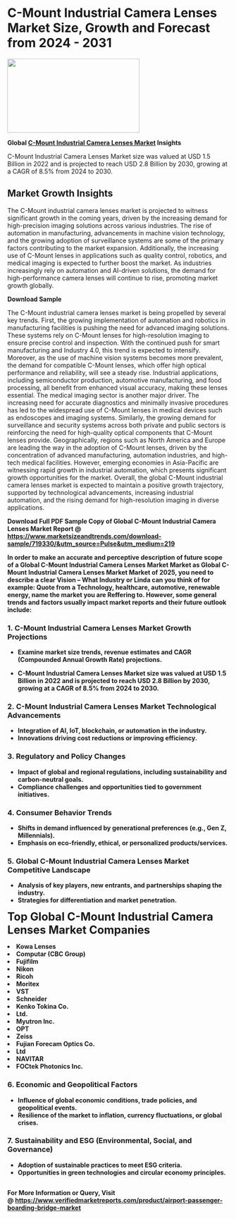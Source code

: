 <H1>C-Mount Industrial Camera Lenses Market Size, Growth and Forecast from 2024 - 2031</H1><img class="aligncenter size-medium wp-image-584254" src="https://thirdeyenews.in/wp-content/uploads/2024/09/Global-Market-Research-300x168.jpeg" alt="" width="300" height="168" /><p><strong>Global&nbsp;<a href="https://www.marketsizeandtrends.com/download-sample/719330/&amp;utm_source=Pulse&amp;utm_medium=219">C-Mount Industrial Camera Lenses Market</a> Insights</strong></p><p>C-Mount Industrial Camera Lenses Market size was valued at USD 1.5 Billion in 2022 and is projected to reach USD 2.8 Billion by 2030, growing at a CAGR of 8.5% from 2024 to 2030.</p><p><h2>Market Growth Insights</h2> <p>The C-Mount industrial camera lenses market is projected to witness significant growth in the coming years, driven by the increasing demand for high-precision imaging solutions across various industries. The rise of automation in manufacturing, advancements in machine vision technology, and the growing adoption of surveillance systems are some of the primary factors contributing to the market expansion. Additionally, the increasing use of C-Mount lenses in applications such as quality control, robotics, and medical imaging is expected to further boost the market. As industries increasingly rely on automation and AI-driven solutions, the demand for high-performance camera lenses will continue to rise, promoting market growth globally.</p> <p><strong>Download Sample</strong></p> <p>The C-Mount industrial camera lenses market is being propelled by several key trends. First, the growing implementation of automation and robotics in manufacturing facilities is pushing the need for advanced imaging solutions. These systems rely on C-Mount lenses for high-resolution imaging to ensure precise control and inspection. With the continued push for smart manufacturing and Industry 4.0, this trend is expected to intensify. Moreover, as the use of machine vision systems becomes more prevalent, the demand for compatible C-Mount lenses, which offer high optical performance and reliability, will see a steady rise. Industrial applications, including semiconductor production, automotive manufacturing, and food processing, all benefit from enhanced visual accuracy, making these lenses essential. The medical imaging sector is another major driver. The increasing need for accurate diagnostics and minimally invasive procedures has led to the widespread use of C-Mount lenses in medical devices such as endoscopes and imaging systems. Similarly, the growing demand for surveillance and security systems across both private and public sectors is reinforcing the need for high-quality optical components that C-Mount lenses provide. Geographically, regions such as North America and Europe are leading the way in the adoption of C-Mount lenses, driven by the concentration of advanced manufacturing, automation industries, and high-tech medical facilities. However, emerging economies in Asia-Pacific are witnessing rapid growth in industrial automation, which presents significant growth opportunities for the market. Overall, the global C-Mount industrial camera lenses market is expected to maintain a positive growth trajectory, supported by technological advancements, increasing industrial automation, and the rising demand for high-resolution imaging in diverse applications.</p> <p><strong></p><p><span class=""><strong>Download Full PDF Sample Copy of Global C-Mount Industrial Camera Lenses Market Report</strong> @ <a href="https://www.marketsizeandtrends.com/download-sample/719330/&amp;utm_source=Pulse&amp;utm_medium=219" target="_blank">https://www.marketsizeandtrends.com/download-sample/719330/&amp;utm_source=Pulse&amp;utm_medium=219</a></span></p><p>In order to make an accurate and perceptive description of future scope of a Global&nbsp;C-Mount Industrial Camera Lenses Market Market as Global&nbsp;C-Mount Industrial Camera Lenses Market Market of 2025, you need to describe a clear Vision &ndash; What Industry or Linda can you think of for example: Quote from a Technology, healthcare, automotive, renewable energy, name the market you are Reffering to. However, some general trends and factors usually impact market reports and their future outlook include:</p><h3>1.&nbsp;<strong>C-Mount Industrial Camera Lenses Market Growth Projections</strong></h3><ul><li>Examine market size trends, revenue estimates and CAGR (Compounded Annual Growth Rate) projections.</li><li><p>C-Mount Industrial Camera Lenses Market size was valued at USD 1.5 Billion in 2022 and is projected to reach USD 2.8 Billion by 2030, growing at a CAGR of 8.5% from 2024 to 2030.</p></li></ul><h3>2.&nbsp;<strong>C-Mount Industrial Camera Lenses Market Technological Advancements</strong></h3><ul><li>Integration of AI, IoT, blockchain, or automation in the industry.</li><li>Innovations driving cost reductions or improving efficiency.</li></ul><h3>3.&nbsp;<strong>Regulatory and Policy Changes</strong></h3><ul><li>Impact of global and regional regulations, including sustainability and carbon-neutral goals.</li><li>Compliance challenges and opportunities tied to government initiatives.</li></ul><h3>4.&nbsp;<strong>Consumer Behavior Trends</strong></h3><ul><li>Shifts in demand influenced by generational preferences (e.g., Gen Z, Millennials).</li><li>Emphasis on eco-friendly, ethical, or personalized products/services.</li></ul><h3>5.&nbsp;<strong>Global C-Mount Industrial Camera Lenses Market Competitive Landscape</strong></h3><ul><li>Analysis of key players, new entrants, and partnerships shaping the industry.</li><li>Strategies for differentiation and market penetration.</li></ul><p data-pm-slice="1 1 []"><span style="color: inherit; font-family: inherit; font-size: 25px;">Top Global C-Mount Industrial Camera Lenses Market Companies</span></p><div class="" data-test-id=""><p><li>Kowa Lenses</li><li> Computar (CBC Group)</li><li> Fujifilm</li><li> Nikon</li><li> Ricoh</li><li> Moritex</li><li> VST</li><li> Schneider</li><li> Kenko Tokina Co.</li><li> Ltd.</li><li> Myutron Inc.</li><li> OPT</li><li> Zeiss</li><li> Fujian Forecam Optics Co.</li><li>Ltd</li><li> NAVITAR</li><li> FOCtek Photonics Inc.</li></p></div><h3>6.&nbsp;<strong>Economic and Geopolitical Factors</strong></h3><ul><li>Influence of global economic conditions, trade policies, and geopolitical events.</li><li>Resilience of the market to inflation, currency fluctuations, or global crises.</li></ul><h3>7.&nbsp;<strong>Sustainability and ESG (Environmental, Social, and Governance)</strong></h3><ul><li>Adoption of sustainable practices to meet ESG criteria.</li><li>Opportunities in green technologies and circular economy principles.</li></ul><h2><strong style="font-size: 14px;">For More Information or Query, Visit @&nbsp;</strong><a style="background-color: #ffffff; font-size: 14px;" href="https://www.marketsizeandtrends.com/report/c-mount-industrial-camera-lenses-market/" target="_blank">https://www.verifiedmarketreports.com/product/airport-passenger-boarding-bridge-market</a></h2>
